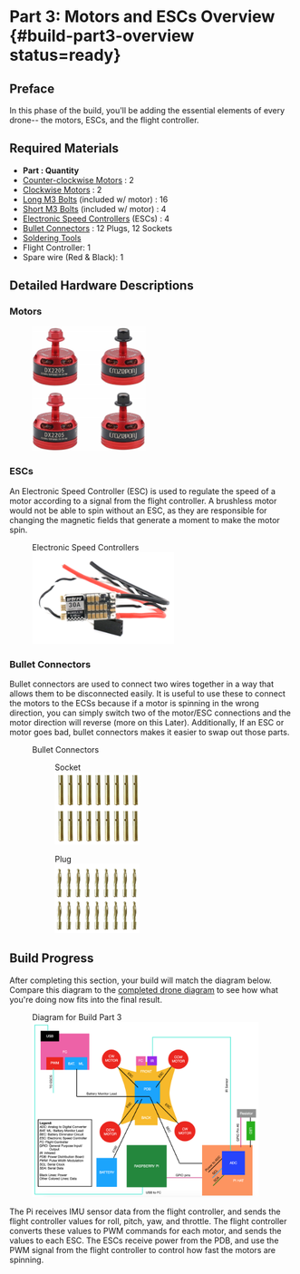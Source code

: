 # Part 3: Motors and ESCs Overview {#build-part3-overview status=ready}

## Preface
In this phase of the build, you'll be adding the essential elements of every drone-- the motors, ESCs, and the flight controller.

## Required Materials

- **Part : Quantity**
- [Counter-clockwise Motors](#materials-motors-ccw) : 2
- [Clockwise Motors](#materials-motors-cw) : 2
- [Long M3 Bolts](#materials-bolt-m3) (included w/ motor) : 16
- [Short M3 Bolts](#materials-bolt-m3) (included w/ motor) : 4
- [Electronic Speed Controllers](#materials-esc) (ESCs) : 4
- [Bullet Connectors](#materials-bullet-connectors) : 12 Plugs, 12 Sockets
- [Soldering Tools](#materials-soldering-tools)
- Flight Controller: 1
- Spare wire (Red & Black): 1

## Detailed Hardware Descriptions

### Motors

<figure>
    <img src="photos/2205_2300kv_brushless_motors_red.jpg" width="200"/>
</figure>  

### ESCs

An Electronic Speed Controller (ESC) is used to regulate the speed of a motor according to a signal from the flight controller. A brushless motor would not be able to spin without an ESC, as they are responsible for changing the magnetic fields that generate a moment to make the motor spin.

<figure>
     <figcaption>Electronic Speed Controllers</figcaption>
    <img src="photos/new-esc.png" width="250"/>
</figure>

### Bullet Connectors

Bullet connectors are used to connect two wires together in a way that allows them to be disconnected easily. It is useful to use these to connect the motors to the ECSs because if a motor is spinning in the wrong direction, you can simply switch two of the motor/ESC connections and the motor direction will reverse (more on this Later). Additionally, If an ESC or motor goes bad, bullet connectors makes it easier to swap out those parts.

<figure class="flow-subfigures">  
    <figcaption>Bullet Connectors</figcaption>
    <figure>
       <figcaption>Socket</figcaption>
       <img style='width:150px' src="photos/new-bullet-connectors-socket.png"/>
    </figure>
    <figure>  
       <figcaption>Plug</figcaption>
       <img style='width:150px' src="photos/new-bullet-connectors-plug.png"/>
    </figure>
</figure>


## Build Progress

After completing this section, your build will match the diagram below. Compare this diagram to the [completed drone diagram](#diagram-complete) to see how what you're doing now fits into the final result.

<figure>  
  <figcaption> Diagram for Build Part 3 </figcaption>
  <img style='width:400px' src="photos/diagram-part3.png"/>
</figure>

 The Pi receives IMU sensor data from the flight controller, and sends the flight controller values for roll, pitch, yaw, and throttle. The flight controller converts these values to PWM commands for each motor, and sends the values to each ESC. The ESCs receive power from the PDB, and use the PWM signal from the flight controller to control how fast the motors are spinning.
